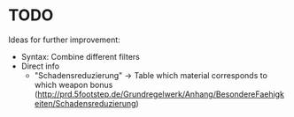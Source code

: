 # TODO

Ideas for further improvement:

* Syntax: Combine different filters
* Direct info
	* "Schadensreduzierung" -> Table which material corresponds to which weapon bonus (http://prd.5footstep.de/Grundregelwerk/Anhang/BesondereFaehigkeiten/Schadensreduzierung)
